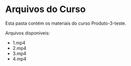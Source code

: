 # Arquivos do Curso

Esta pasta contém os materiais do curso Produto-3-teste.

Arquivos disponíveis:
- 1.mp4
- 2.mp4
- 3.mp4
- 4.mp4
